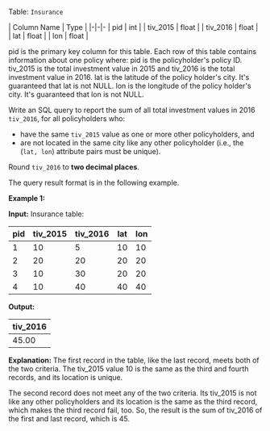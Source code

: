 ﻿
Table:  `Insurance`

| Column Name | Type  |
|-|-|-
| pid         | int   |
| tiv_2015    | float |
| tiv_2016    | float |
| lat         | float |
| lon         | float |

pid is the primary key column for this table.
Each row of this table contains information about one policy where:
pid is the policyholder's policy ID.
tiv_2015 is the total investment value in 2015 and tiv_2016 is the total investment value in 2016.
lat is the latitude of the policy holder's city. It's guaranteed that lat is not NULL.
lon is the longitude of the policy holder's city. It's guaranteed that lon is not NULL.

Write an SQL query to report the sum of all total investment values in 2016  `tiv_2016`, for all policyholders who:

-   have the same  `tiv_2015`  value as one or more other policyholders, and
-   are not located in the same city like any other policyholder (i.e., the (`lat, lon`) attribute pairs must be unique).

Round  `tiv_2016`  to  **two decimal places**.

The query result format is in the following example.

**Example 1:**

**Input:** 
Insurance table:

| pid | tiv_2015 | tiv_2016 | lat | lon |
|-|-|-|-|-
| 1   | 10       | 5        | 10  | 10  |
| 2   | 20       | 20       | 20  | 20  |
| 3   | 10       | 30       | 20  | 20  |
| 4   | 10       | 40       | 40  | 40  |

**Output:** 

| tiv_2016 |
|-
| 45.00    |

**Explanation:** 
The first record in the table, like the last record, meets both of the two criteria.
The tiv_2015 value 10 is the same as the third and fourth records, and its location is unique.

The second record does not meet any of the two criteria. Its tiv_2015 is not like any other policyholders and its location is the same as the third record, which makes the third record fail, too.
So, the result is the sum of tiv_2016 of the first and last record, which is 45.
